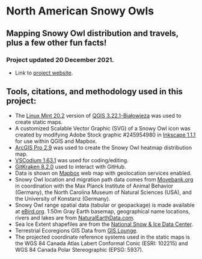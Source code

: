 # North American Snowy Owls
## Mapping Snowy Owl distribution and travels, plus a few other fun facts!
### Project updated 20 December 2021.
* Link to [project website](https://siriusbontea.github.io/snowy-owls/).


## Tools, citations, and methodology used in this project:

* The [Linux Mint 20.2](https://linuxmint.com/) version of [QGIS 3.22.1-Białowieża](https://www.qgis.org) was used to create static maps.
* A customized Scalable Vector Graphic (SVG) of a Snowy Owl icon was created by modifying Adobe Stock graphic #245954980 in [Inkscape 1.1.1](https://inkscape.org/) for use within QGIS and Mapbox.
* [ArcGIS Pro 2.9](https://www.esri.com/en-us/arcgis/products/arcgis-pro/overview) was used to create the Snowy Owl heatmap distribution map.
* [VSCodium 1.63.1](https://github.com/VSCodium/vscodium) was used for coding/editing.
* [GitKraken 8.2.0](https://www.gitkraken.com/) used to interact with GitHub.
* Data is shown on [Mapbox](https://www.mapbox.com/) web map with geolocation services enabled.
* Snowy Owl location and migration path data comes from [Movebank.org](https://www.movebank.org/cms/webapp?gwt_fragment=page=studies,path=study12112706) in coordination with the Max Planck Institute of Animal Behavior (Germany), the North Carolina Museum of Natural Sciences (USA), and the University of Konstanz (Germany).
* Snowy Owl range spatial data (tabular or geopackage) is made available at [eBird.org](https://ebird.org/science/status-and-trends/download-data).
1:50m Gray Earth basemap, geographical name locations, rivers and lakes are from [NaturalEarthData.com](https://www.naturalearthdata.com/downloads/).
* Sea Ice Extent shapefiles are from the [National Snow & Ice Data Center](https://nsidc.org/data/seaice_index/archives).
* Terrestrial Ecoregions GIS Data from [GIS Lounge](https://www.gislounge.com/terrestrial-ecoregions-gis-data/).
* The projected coordinate reference systems used in the static maps is the WGS 84 Canada Atlas Labert Conformal Conic (ESRI: 102215) and WGS 84 Canada Polar Stereographic (EPSG: 5937).

